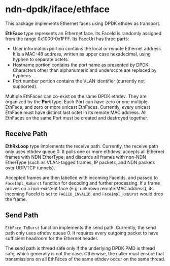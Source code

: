 # ndn-dpdk/iface/ethface

This package implements Ethernet faces using DPDK ethdev as transport.

**EthFace** type represents an Ethernet face.
Its FaceId is randomly assigned from the range 0x1000-0x1FFF.
Its FaceUri has three parts:

*   User information portion contains the local or remote Ethernet address.
    It is a MAC-48 address, written as upper case hexadecimal, using hyphen to separate octets.
*   Hostname portion contains the port name as presented by DPDK.
    Characters other than alphanumeric and underscore are replaced by hyphens.
*   Port number portion contains the VLAN identifier (currently not supported).

Multiple EthFaces can co-exist on the same DPDK ethdev.
They are organized by the **Port** type.
Each Port can have zero or one multiple EthFace, and zero or more unicast EthFaces.
Currently, every unicast EthFace must have distinct last octet in its remote MAC address.
All EthFaces on the same Port must be created and destroyed together.

## Receive Path

**EthRxLoop** type implements the receive path.
Currently, the receive path only uses ethdev queue 0.
It polls one or more ethdevs, accepts all Ethernet frames with NDN EtherType, and discards all frames with non-NDN EtherType (such as VLAN-tagged frames, IP packets, and NDN packets over UDP/TCP tunnels).

Accepted frames are then labelled with incoming FaceIds, and passed to `FaceImpl_RxBurst` function for decoding and further processing.
If a frame arrives on a non-existent face (e.g. unknown remote MAC address), its incoming FaceId is set to `FACEID_INVALID`, and `FaceImpl_RxBurst` would drop the frame.

## Send Path

`EthFace_TxBurst` function implements the send path.
Currently, the send path only uses ethdev queue 0.
It requires every outgoing packet to have sufficient headroom for the Ethernet header.

The send path is thread safe only if the underlying DPDK PMD is thread safe, which generally is not the case.
Otherwise, the caller must ensure that transmissions on all EthFaces of the same ethdev occur on the same thread.
